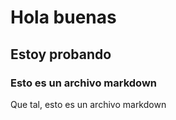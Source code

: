 # Hola buenas

## Estoy probando

### Esto es un archivo markdown

Que tal, esto es un archivo markdown


